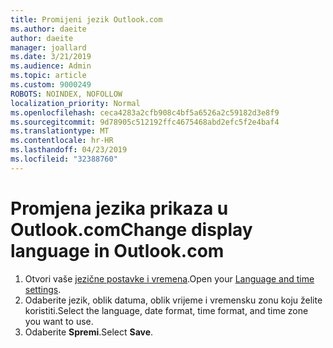 ```yaml
---
title: Promijeni jezik Outlook.com
ms.author: daeite
author: daeite
manager: joallard
ms.date: 3/21/2019
ms.audience: Admin
ms.topic: article
ms.custom: 9000249
ROBOTS: NOINDEX, NOFOLLOW
localization_priority: Normal
ms.openlocfilehash: ceca4283a2cfb908c4bf5a6526a2c59182d3e8f9
ms.sourcegitcommit: 9d78905c512192ffc4675468abd2efc5f2e4baf4
ms.translationtype: MT
ms.contentlocale: hr-HR
ms.lasthandoff: 04/23/2019
ms.locfileid: "32388760"
---
```

# <a name="change-display-language-in-outlookcom"></a><span data-ttu-id="41305-102">Promjena jezika prikaza u Outlook.com</span><span class="sxs-lookup"><span data-stu-id="41305-102">Change display language in Outlook.com</span></span>

1. <span data-ttu-id="41305-103">Otvori vaše [jezične postavke i vremena](https://go.microsoft.com/fwlink/?linkid=2085505).</span><span class="sxs-lookup"><span data-stu-id="41305-103">Open your [Language and time settings](https://go.microsoft.com/fwlink/?linkid=2085505).</span></span>
1. <span data-ttu-id="41305-104">Odaberite jezik, oblik datuma, oblik vrijeme i vremensku zonu koju želite koristiti.</span><span class="sxs-lookup"><span data-stu-id="41305-104">Select the language, date format, time format, and time zone you want to use.</span></span>
1. <span data-ttu-id="41305-105">Odaberite **Spremi**.</span><span class="sxs-lookup"><span data-stu-id="41305-105">Select **Save**.</span></span>